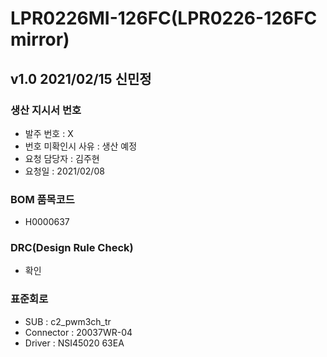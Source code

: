 # LPR0226MI-126FC(LPR0226-126FC mirror)

## v1.0 2021/02/15 신민정

### 생산 지시서 번호
* 발주 번호 : X
* 번호 미확인시 사유 : 생산 예정
* 요청 담당자 : 김주현
* 요청일 : 2021/02/08

###  BOM 품목코드
* H0000637

### DRC(Design Rule Check)
* 확인

### 표준회로
* SUB : c2_pwm3ch_tr
* Connector : 20037WR-04
* Driver : NSI45020 63EA
